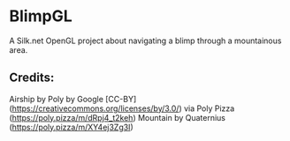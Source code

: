# BlimpGL
A Silk.net OpenGL project about navigating a blimp through a mountainous area.

## Credits:
Airship by Poly by Google [CC-BY] (https://creativecommons.org/licenses/by/3.0/) via Poly Pizza (https://poly.pizza/m/dRpj4_t2keh)
Mountain by Quaternius (https://poly.pizza/m/XY4ej3Zg3I)
